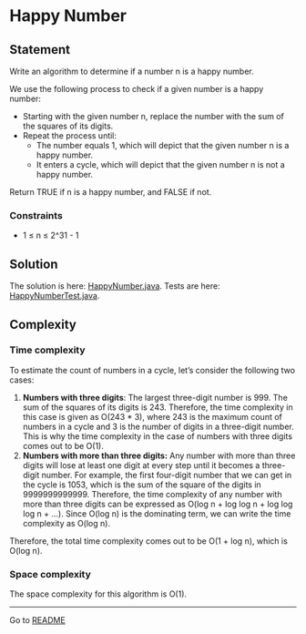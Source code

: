 # Happy Number

## Statement

Write an algorithm to determine if a number n is a happy number.

We use the following process to check if a given number is a happy number:

- Starting with the given number n, replace the number with the sum of the squares of its digits.
- Repeat the process until:
  - The number equals 1, which will depict that the given number n is a happy number.
  - It enters a cycle, which will depict that the given number n is not a happy number.

Return TRUE if n is a happy number, and FALSE if not.

### Constraints

- 1 ≤ n ≤ 2^31 - 1

## Solution

The solution is here: [HappyNumber.java](../../src/main/java/com/github/akarazhev/challenge/fastandslowpointers/HappyNumber.java "HappyNumber.java").
Tests are here: [HappyNumberTest.java](../../src/test/java/com/github/akarazhev/challenge/fastandslowpointers/HappyNumberTest.java "HappyNumberTest.java").

## Complexity

### Time complexity

To estimate the count of numbers in a cycle, let’s consider the following two cases:

1. **Numbers with three digits**: The largest three-digit number is 999. The sum of the squares of its digits is 243. 
Therefore, the time complexity in this case is given as O(243 * 3), where 243 is the maximum count of numbers in a cycle 
and 3 is the number of digits in a three-digit number. This is why the time complexity in the case of numbers with 
three digits comes out to be O(1).
2. **Numbers with more than three digits:** Any number with more than three digits will lose at least one digit at 
every step until it becomes a three-digit number. For example, the first four-digit number that we can get in the cycle is
1053, which is the sum of the square of the digits in 9999999999999. Therefore, the time complexity of any number with 
more than three digits can be expressed as O(log n + log log n + log log log n + ...). Since O(log n) is the
dominating term, we can write the time complexity as O(log n).

Therefore, the total time complexity comes out to be O(1 + log n), which is O(log n).

### Space complexity

The space complexity for this algorithm is O(1).

<hr>

Go to [README](../../README.md "README.me")